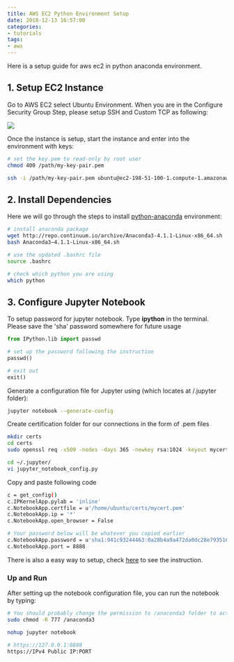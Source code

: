 ```yaml
---
title: AWS EC2 Python Environment Setup
date: 2018-12-13 16:57:00
categories:
- tutorials
tags:
- aws
---
```


Here is a setup guide for aws ec2 in python anaconda environment.

## 1. Setup EC2 Instance

Go to AWS EC2 select Ubuntu Environment. When you are in the Configure Security Group Step, please setup SSH and Custom TCP as following:

<img class="centered" src="https://i.imgur.com/2tGCM5s.png" />

Once the instance is setup, start the instance and enter into the environment with keys:
```sh
# set the key.pem to read-only by root user
chmod 400 /path/my-key-pair.pem 

ssh -i /path/my-key-pair.pem ubuntu@ec2-198-51-100-1.compute-1.amazonaws.com 
```

## 2. Install Dependencies

Here we will go through the steps to install [python-anaconda](https://repo.continuum.io/archive/) environment:
```sh
# install anaconda package
wget http://repo.continuum.io/archive/Anaconda3-4.1.1-Linux-x86_64.sh
bash Anaconda3–4.1.1-Linux-x86_64.sh

# use the updated .bashrc file
source .bashrc

# check which python you are using
which python
```

## 3. Configure Jupyter Notebook

To setup password for jupyter notebook. Type **ipython** in the terminal. Please save the 'sha' password somewhere for future usage

```python
from IPython.lib import passwd

# set up the password following the instruction
passwd()

# exit out
exit()
```

Generate a configuration file for Jupyter using (which locates at /.jupyter folder):
```sh
jupyter notebook --generate-config
```

Create certification folder for our connections in the form of .pem files
```sh
mkdir certs
cd certs
sudo openssl req -x509 -nodes -days 365 -newkey rsa:1024 -keyout mycert.pem -out mycert.pem

cd ~/.jupyter/
vi jupyter_notebook_config.py
```

Copy and paste following code
```sh
c = get_config()
c.IPKernelApp.pylab = 'inline'
c.NotebookApp.certfile = u'/home/ubuntu/certs/mycert.pem'
c.NotebookApp.ip = '*'
c.NotebookApp.open_browser = False

# Your password below will be whatever you copied earlier
c.NotebookApp.password = u'sha1:941c93244463:0a28b4a9a472da0dc28e79351660964ab81605ae'
c.NotebookApp.port = 8888
```

There is also a easy way to setup, check [here](https://medium.com/@margaretmz/setting-up-aws-ec2-for-running-jupyter-notebook-on-gpu-c281231fad3f) to see the instruction.

### Up and Run

After setting up the notebook configuration file, you can run the notebook by typing:
```sh
# You should probably change the permission to /anaconda3 folder to actually run the notebook without permission error
sudo chmod -R 777 /anaconda3

nohup jupyter notebook

# https://127.0.0.1:8888
https://IPv4 Public IP:PORT
```